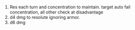 1. Res each turn and concentration to maintain. target auto fail concentration, all other check at disadvantage
2. d4 dmg to resolute ignoring armor.
3. d6 dmg